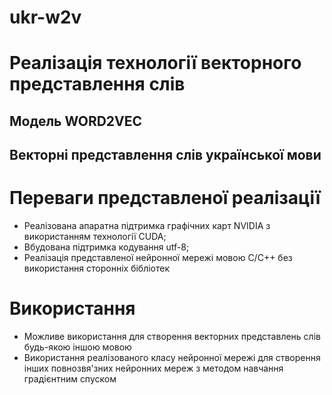 # ukr-w2v

# Реалізація технології векторного представлення слів
## Модель WORD2VEC
## Векторні представлення слів української мови

# Переваги представленої реалізації

* Реалізована апаратна підтримка графічних карт NVIDIA з використанням технології CUDA;
* Вбудована підтримка кодування utf-8;
* Реалізація представленої нейронної мережі мовою C/C++ без використання сторонніх бібліотек

# Використання

* Можливе використання для створення векторних представлень слів будь-якою іншою мовою
* Використання реалізованого класу нейронної мережі для створення інших повнозвя'зних нейронних мереж з методом навчання градієнтним спуском

